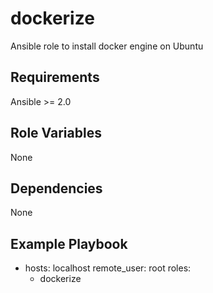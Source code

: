 dockerize
=========

Ansible role to install docker engine on Ubuntu

Requirements
------------

Ansible >= 2.0

Role Variables
--------------

None

Dependencies
------------

None

Example Playbook
----------------

- hosts: localhost
  remote_user: root
  roles:
    - dockerize
